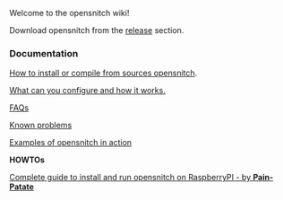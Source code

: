 Welcome to the opensnitch wiki!


Download opensnitch from the [release](https://github.com/gustavo-iniguez-goya/opensnitch/releases) section.

### Documentation

[How to install or compile from sources opensnitch](Installation).

[What can you configure and how it works.](Configurations)


[FAQs](FAQs)

[Known problems](Known-problems)

[Examples of opensnitch in action](OpenSnitch-in-action)

**HOWTOs**

[Complete guide to install and run opensnitch on RaspberryPI - by **Pain-Patate**](https://github.com/gustavo-iniguez-goya/opensnitch/issues/42)